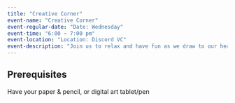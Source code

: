```yaml
---
title: "Creative Corner"
event-name: "Creative Corner"
event-regular-date: "Date: Wednesday"
event-time: "6:00 ~ 7:00 pm"
event-location: "Location: Discord VC"
event-description: "Join us to relax and have fun as we draw to our heart's content in Art Corner. We have a different theme we draw to every week, so drop by!"
---
```

## Prerequisites
Have your paper & pencil, or digital art tablet/pen
